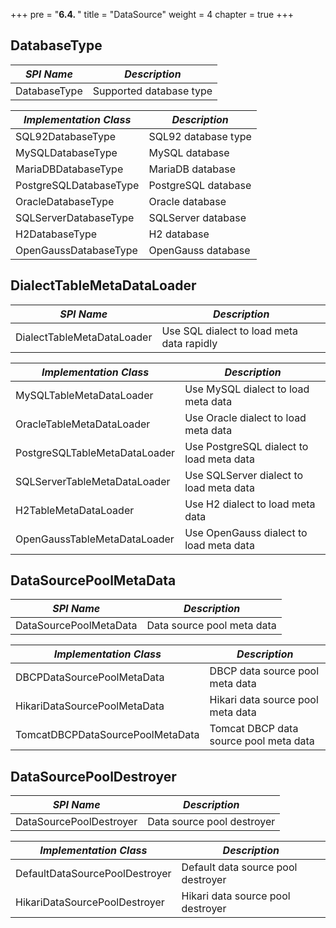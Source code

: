 +++
pre = "<b>6.4. </b>"
title = "DataSource"
weight = 4
chapter = true
+++

## DatabaseType

| *SPI Name*             | *Description*           |
| ---------------------- | ----------------------- |
| DatabaseType           | Supported database type |

| *Implementation Class* | *Description*           |
| ---------------------- | ----------------------- |
| SQL92DatabaseType      | SQL92 database type     |
| MySQLDatabaseType      | MySQL database          |
| MariaDBDatabaseType    | MariaDB database        |
| PostgreSQLDatabaseType | PostgreSQL database     |
| OracleDatabaseType     | Oracle database         |
| SQLServerDatabaseType  | SQLServer database      |
| H2DatabaseType         | H2 database             |
| OpenGaussDatabaseType  | OpenGauss database      |

## DialectTableMetaDataLoader

| *SPI Name*                   | *Description*                             |
| ---------------------------- | ----------------------------------------- |
| DialectTableMetaDataLoader   | Use SQL dialect to load meta data rapidly |

| *Implementation Class*       | *Description*                             |
| ---------------------------- | ----------------------------------------- |
| MySQLTableMetaDataLoader     | Use MySQL dialect to load meta data       |
| OracleTableMetaDataLoader    | Use Oracle dialect to load meta data      |
| PostgreSQLTableMetaDataLoader| Use PostgreSQL dialect to load meta data  |
| SQLServerTableMetaDataLoader | Use SQLServer dialect to load meta data   |
| H2TableMetaDataLoader        | Use H2 dialect to load meta data          |
| OpenGaussTableMetaDataLoader | Use OpenGauss dialect to load meta data   |

## DataSourcePoolMetaData

| *SPI Name*                    | *Description*              |
| ---------------------------- |----------------------------|
| DataSourcePoolMetaData        | Data source pool meta data |

| *Implementation Class*           | *Description*                   |
|----------------------------------|---------------------------------|
| DBCPDataSourcePoolMetaData       | DBCP data source pool meta data |
| HikariDataSourcePoolMetaData     | Hikari data source pool meta data                |
| TomcatDBCPDataSourcePoolMetaData | Tomcat DBCP data source pool meta data           |

## DataSourcePoolDestroyer

| *SPI Name*                     | *Description*                      |
| ------------------------------ | ---------------------------------- |
| DataSourcePoolDestroyer        | Data source pool destroyer         |

| *Implementation Class*         | *Description*                      |
| ------------------------------ | ---------------------------------- |
| DefaultDataSourcePoolDestroyer | Default data source pool destroyer |
| HikariDataSourcePoolDestroyer  | Hikari data source pool destroyer  |
